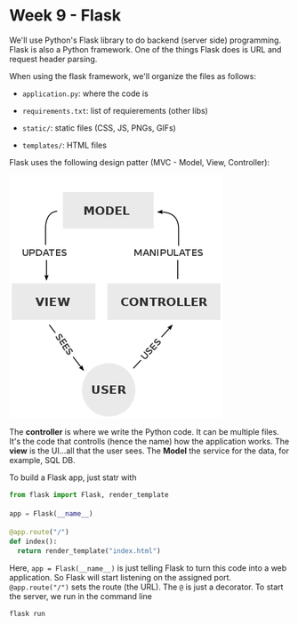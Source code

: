 # Week 9 - Flask

We'll use Python's Flask library to do backend (server side) programming. Flask is also a Python framework. One of the things Flask does is URL and request header parsing.

When using the flask framework, we'll organize the files as follows:

- `application.py`: where the code is

- `requirements.txt`: list of requierements (other libs)

- `static/`: static files (CSS, JS, PNGs, GIFs)

- `templates/`: HTML files

Flask uses the following design patter (MVC - Model, View, Controller):

![](flask_dp.png)

The **controller** is where we write the Python code. It can be multiple files. It's the code that controlls (hence the name) how the application works. The **view** is the UI...all that the user sees. The **Model** the service for the data, for example, SQL DB.

To build a Flask app, just statr with

```python
from flask import Flask, render_template

app = Flask(__name__)

@app.route("/")
def index():
  return render_template("index.html")
```

Here, `app = Flask(__name__)` is just telling Flask to turn this code into a web application. So Flask will start listening on the assigned port. `@app.route("/")` sets the route (the URL). The `@` is just a decorator. To start the server, we run in the command line

``` bash
flask run
```

